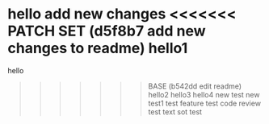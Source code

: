 hello
add new changes
<<<<<<< PATCH SET (d5f8b7 add new changes to readme)
hello1
=======
hello
>>>>>>> BASE      (b542dd edit readme)
hello2
hello3
hello4
new test
new test1
test feature
test code review
test text
sot test
